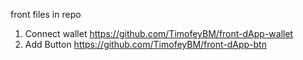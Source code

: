 front files in repo 
1) Connect wallet https://github.com/TimofeyBM/front-dApp-wallet
2) Add Button https://github.com/TimofeyBM/front-dApp-btn
